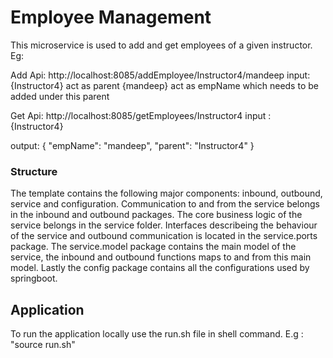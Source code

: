 # Employee Management
This microservice is used to  add and get employees of a given instructor. Eg: 

Add Api:
http://localhost:8085/addEmployee/Instructor4/mandeep
input:
{Instructor4} act as parent 
{mandeep} act as empName which needs to be added under this parent

Get Api:
http://localhost:8085/getEmployees/Instructor4
input : {Instructor4} 

output:   {
"empName": "mandeep",
"parent": "Instructor4"
}



### Structure

The template contains the following major components: inbound, outbound, service and configuration.
Communication to and from the service belongs in the inbound and outbound packages. The core business logic of the service belongs in the service folder. Interfaces describeing the behaviour of the service and outbound communication is located in the service.ports package. 
The service.model package contains the main model of the service, the inbound and outbound functions maps to and from this main model. 
Lastly the config package contains all the configurations used by springboot.

## Application
To run the application locally use the run.sh file in shell command. E.g : "source run.sh"
